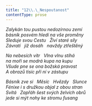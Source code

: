 ```yaml
---
title: "12\\.\_Nespoutanost"
contentType: prose
---
```


<section>

_Zalykán tou pustou nedozírnou zemí  
básník posvém hledí na vše proměny  
Sleduje svou Cestu   Živí staré síly  
Závratí   již dosáh   navždy ztřeštěný_

</section>

<section>

_Na nebesích vítr   Vlna vlnu stíhá  
na moři se modrá kupa na kupu  
Všude pne se ona božská pravost  
A obrazů tisíc při ní v zástupu_

</section>

<section>

_Básník zve si   Měsíc   Hvězdy   Slunce  
Fénixe i s družkou objal z obou stran  
Svítá   Zapřáh šest svých želvích obrů  
jede si mýt nohy ke stromu fusang_

</section>
